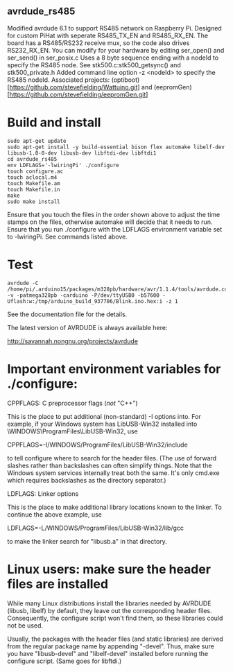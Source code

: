 ## avrdude_rs485
Modified avrdude 6.1 to support RS485 network on Raspberry Pi. Designed for custom PiHat with 
seperate RS485_TX_EN and RS485_RX_EN. The board has a RS485/RS232 receive mux, so the code also drives RS232_RX_EN.
You can modify for your hardware by editing ser_open() and ser_send() in ser_posix.c
Uses a 8 byte sequence ending with a  nodeId to specify the RS485 node. See stk500.c:stk500_getsync() and stk500_private.h
Added command line option -z \<nodeId\> to specify the RS485 nodeId.
Associated projects: (optiboot)[https://github.com/stevefielding/Wattuino.git] and (eepromGen)[https://github.com/stevefielding/eepromGen.git]
# Build and install
```
sudo apt-get update
sudo apt-get install -y build-essential bison flex automake libelf-dev libusb-1.0-0-dev libusb-dev libftdi-dev libftdi1
cd avrdude_rs485
env LDFLAGS='-lwiringPi' ./configure
touch configure.ac
touch aclocal.m4
touch Makefile.am
touch Makefile.in
make
sudo make install
```
Ensure that you touch the files in the order shown above to adjust the time stamps on the files, otherwise automake will decide that it needs to run.
Ensure that you run ./configure with the LDFLAGS environment variable set to -lwiringPi. See commands listed above.
# Test
```
avrdude -C /home/pi/.arduino15/packages/m328pb/hardware/avr/1.1.4/tools/avrdude.conf -v -patmega328pb -carduino -P/dev/ttyUSB0 -b57600 -Uflash:w:/tmp/arduino_build_937706/Blink.ino.hex:i -z 1
```

See the documentation file for the details.

The latest version of AVRDUDE is always available here:

  http://savannah.nongnu.org/projects/avrdude


Important environment variables for ./configure:
================================================

CPPFLAGS: C preprocessor flags (*not* "C++")

This is the place to put additional (non-standard) -I options into.
For example, if your Windows system has LibUSB-Win32 installed into
\\WINDOWS\ProgramFiles\LibUSB-Win32, use

CPPFLAGS=-I/WINDOWS/ProgramFiles/LibUSB-Win32/include

to tell configure where to search for the header files.  (The use of
forward slashes rather than backslashes can often simplify things.
Note that the Windows system services internally treat both the same.
It's only cmd.exe which requires backslashes as the directory
separator.)

LDFLAGS: Linker options

This is the place to make additional library locations known to the
linker.  To continue the above example, use

LDFLAGS=-L/WINDOWS/ProgramFiles/LibUSB-Win32/lib/gcc

to make the linker search for "libusb.a" in that directory.


Linux users: make sure the header files are installed
=====================================================

While many Linux distributions install the libraries needed by AVRDUDE
(libusb, libelf) by default, they leave out the corresponding header
files.  Consequently, the configure script won't find them, so these
libraries could not be used.

Usually, the packages with the header files (and static libraries) are
derived from the regular package name by appending "-devel".  Thus,
make sure you have "libusb-devel" and "libelf-devel" installed before
running the configure script.  (Same goes for libftdi.)
